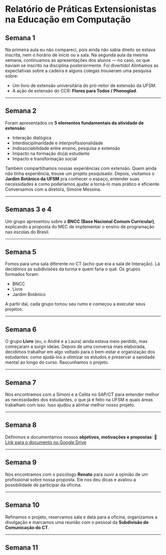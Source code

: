 # Relatório de Práticas Extensionistas na Educação em Computação

## Semana 1

Na primeira aula eu não compareci, pois ainda não sabia direito se estava inscrita, nem o horário de início ou a sala.
Na segunda aula da mesma semana, continuamos as apresentações dos alunos — no caso, os que haviam se inscrito na disciplina posteriormente. Foi divertido! Alinhamos as expectativas sobre a cadeira e alguns colegas trouxeram uma pesquisa sobre:

* Um livro de extensão universitária do pró-reitor de extensão da UFSM.
* A ação de extensão do CCR: **Flores para Todos / Phenoglad**.

---

## Semana 2

Foram apresentados os **5 elementos fundamentais da atividade de extensão**:

* Interação dialógica
* Interdisciplinaridade e interprofissionalidade
* Indissociabilidade entre ensino, pesquisa e extensão
* Impacto na formação do(a) estudante
* Impacto e transformação social

Também compartilhamos nossas experiências com extensão. Quem ainda não tinha experiência, trouxe um projeto pesquisado.
Depois, visitamos o **Jardim Botânico da UFSM** pra conhecer o espaço, entender suas necessidades e como poderíamos ajudar a torná-lo mais prático e eficiente. Conversamos com a diretora, Simone Messina.

---

## Semanas 3 e 4

Um grupo apresentou sobre a **BNCC (Base Nacional Comum Curricular)**, explicando a proposta do MEC de implementar o ensino de programação nas escolas do Brasil.

---

## Semana 5

Fomos para uma sala diferente no CT (acho que era a sala de Interação). Lá decidimos as subdivisões da turma e quem faria o quê. Os grupos formados foram:

* BNCC
* Livre
* Jardim Botânico

A partir daí, cada grupo tomou seu rumo e começou a executar seus projetos.

---

## Semana 6

O grupo **Livre** (eu, o André e a Laura) ainda estava meio perdido, mas começaram a surgir ideias. Depois de uma conversa mais elaborada, decidimos trabalhar em algo voltado para o bem-estar e organização dos estudantes: como ajudá-los a otimizar os estudos e preservar a sanidade mental ao longo do curso. Rascunhamos o projeto.

---

## Semana 7

Nos encontramos com a Simoni e a Celita no SAP/CT para entender melhor as necessidades dos estudantes, o que já é feito na UFSM e quais áreas trabalham com isso. Isso ajudou a alinhar melhor nosso projeto.

---

## Semana 8

Definimos e documentamos nossos **objetivos, motivações e propostas**:
🔗 [Link para o documento no Google Drive](https://drive.google.com/drive/folders/18f1CY5LbTyd-Mk6bybOQ8R_jN6P2UmmE?usp=sharing)

---

## Semana 9

Nos encontramos com o psicólogo **Renato** para ouvir a opinião de um profissional sobre nossa proposta. Ele nos deu dicas e avaliou a possibilidade de participar da oficina.

---

## Semana 10

Refinamos o projeto, reservamos sala e data para a oficina, organizamos a divulgação e marcamos uma reunião com o pessoal da **Subdivisão de Comunicação do CT**.

---

## Semana 11

